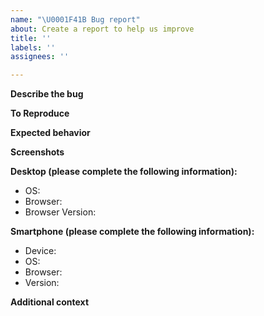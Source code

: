 ```yaml
---
name: "\U0001F41B Bug report"
about: Create a report to help us improve
title: ''
labels: ''
assignees: ''

---
```


<!--
Hello Gitcoiner!

Please use the template below for bugs found within Gitcoin.
If it is general support you need, reach out to us on [discord](https://discord.com/invite/83BK5z55yB)

Provide a general summary of the issue in the title above and use relevant fields below to define the problem.

-->

**Describe the bug**
<!-- A clear and concise description of what the bug is. -->

**To Reproduce**
<!-- Steps to reproduce the behavior. -->

**Expected behavior**
<!-- A clear and concise description of what you expected to happen. -->

**Screenshots**
<!-- If applicable, add screenshots to help explain your problem.) -->

**Desktop (please complete the following information):**

- OS:
- Browser:
- Browser Version:

**Smartphone (please complete the following information):**

- Device: 
- OS: 
- Browser:
- Version:

**Additional context**
